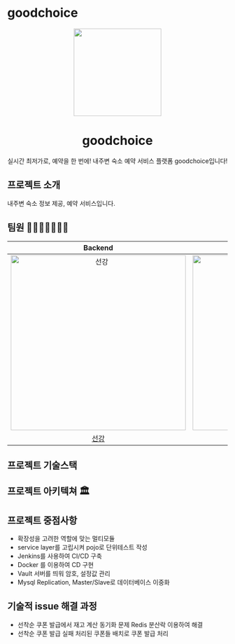 # goodchoice


<p align="middle" >
  <img width="200px;" src="https://cdn-icons-png.flaticon.com/512/4812/4812872.png"/>
<!--   ![image](https://github.com/f-lab-edu/goodchoice/assets/46472768/c1f0a682-7982-466f-860b-84be2691f9f5) -->
</p>
<h1 align="middle">goodchoice</h1>
<p align="middle">실시간 최저가로, 예약을 한 번에! 내주변 숙소 예약 서비스 플랫폼 goodchoice입니다!</p>

## 프로젝트 소개

내주변 숙소 정보 제공, 예약 서비스입니다.


## 팀원 👨‍👨‍👧‍👧👩‍👦‍👦

|                                         Backend                                          |                                         Backend                                          |
| :--------------------------------------------------------------------------------------: | :--------------------------------------------------------------------------------------: |
| <img src="" width=400px alt="선강"/> | <img src="" width=400px alt="봄봄"/> |
|                       [선강](https://github.com/zzangoobrother)                        |                            [은지](https://github.com/KATEKEITH)                            |       |



## 프로젝트 기술스택


## 프로젝트 아키텍쳐 🏛


## 프로젝트 중점사항

- 확장성을 고려한 역할에 맞는 멀티모듈
- service layer를 고립시켜 pojo로 단위테스트 작성
- Jenkins를 사용하여 CI/CD 구축
- Docker 를 이용하여 CD 구현
- Vault 서버를 띄워 암호, 설정값 관리
- Mysql Replication, Master/Slave로 데이터베이스 이중화


## 기술적 issue 해결 과정

- 선착순 쿠폰 발급에서 재고 계산 동기화 문제 Redis 분산락 이용하여 해결
- 선착순 쿠폰 발급 실패 처리된 쿠폰들 배치로 쿠폰 발급 처리
